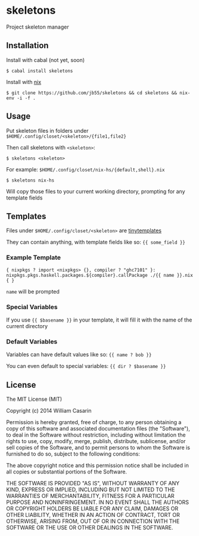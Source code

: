 
# skeletons

  Project skeleton manager

## Installation

  Install with cabal (not yet, soon)

    $ cabal install skeletons

  Install with [nix](http://nixos.org/nix/)

    $ git clone https://github.com/jb55/skeletons && cd skeletons && nix-env -i -f .

## Usage

  Put skeleton files in folders under `$HOME/.config/closet/<skeleton>/{file1,file2}`

  Then call skeletons with `<skeleton>`:

    $ skeletons <skeleton>

  For example: `$HOME/.config/closet/nix-hs/{default,shell}.nix`

    $ skeletons nix-hs

  Will copy those files to your current working directory, prompting for any template
  fields

## Templates

  Files under `$HOME/.config/closet/<skeleton>` are [tinytemplates](https://hackage.haskell.org/package/tinytemplate)

  They can contain anything, with template fields like so: `{{ some_field }}`

### Example Template

    { nixpkgs ? import <nixpkgs> {}, compiler ? "ghc7101" }:
    nixpkgs.pkgs.haskell.packages.${compiler}.callPackage ./{{ name }}.nix { }

  `name` will be prompted

### Special Variables

  If you use `{{ $basename }}` in your template, it will fill it with the
  name of the current directory

### Default Variables

  Variables can have default values like so: `{{ name ? bob }}`

  You can even default to special variables: `{{ dir ? $basename }}`

## License

  The MIT License (MIT)

  Copyright (c) 2014 William Casarin

  Permission is hereby granted, free of charge, to any person obtaining a copy
  of this software and associated documentation files (the "Software"), to deal
  in the Software without restriction, including without limitation the rights
  to use, copy, modify, merge, publish, distribute, sublicense, and/or sell
  copies of the Software, and to permit persons to whom the Software is
  furnished to do so, subject to the following conditions:

  The above copyright notice and this permission notice shall be included in
  all copies or substantial portions of the Software.

  THE SOFTWARE IS PROVIDED "AS IS", WITHOUT WARRANTY OF ANY KIND, EXPRESS OR
  IMPLIED, INCLUDING BUT NOT LIMITED TO THE WARRANTIES OF MERCHANTABILITY,
  FITNESS FOR A PARTICULAR PURPOSE AND NONINFRINGEMENT. IN NO EVENT SHALL THE
  AUTHORS OR COPYRIGHT HOLDERS BE LIABLE FOR ANY CLAIM, DAMAGES OR OTHER
  LIABILITY, WHETHER IN AN ACTION OF CONTRACT, TORT OR OTHERWISE, ARISING FROM,
  OUT OF OR IN CONNECTION WITH THE SOFTWARE OR THE USE OR OTHER DEALINGS IN
  THE SOFTWARE.
